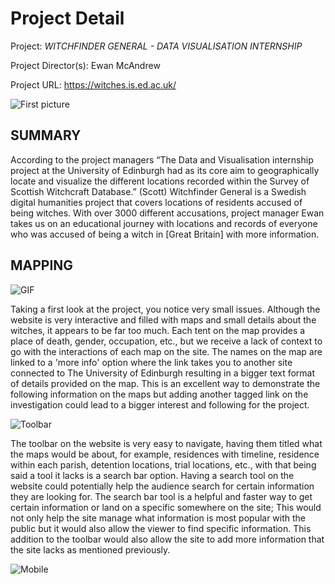 # **Project Detail** 

Project: _WITCHFINDER GENERAL - DATA VISUALISATION INTERNSHIP_

Project Director(s): Ewan McAndrew

Project URL: https://witches.is.ed.ac.uk/

![First picture](https://AdaChicas3.github.io/Ada-Chicas-CNU/images/first.png)


## **SUMMARY**
  
  

  According to the project managers “The Data and Visualisation internship project at the University of Edinburgh had as its core aim to geographically locate and visualize the different locations recorded within the Survey of Scottish Witchcraft Database.” (Scott) Witchfinder General is a Swedish digital humanities project that covers locations of residents accused of being witches. With over 3000 different accusations, project manager Ewan takes us on an educational journey with locations and records of everyone who was accused of being a witch in [Great Britain] with more information.


## **MAPPING** 




![GIF](https://giphy.com/gifs/uL8whUDHRHdMcnj23F/giphy.gif)




  
  
  Taking a first look at the project, you notice very small issues. Although the website is very interactive and filled with maps and small details about the witches, it appears to be far too much. Each tent on the map provides a place of death, gender, occupation, etc., but we receive a lack of context to go with the interactions of each map on the site. The names on the map are linked to a 'more info' option where the link takes you to another site connected to The University of Edinburgh resulting in a bigger text format of details provided on the map. This is an excellent way to demonstrate the following information on the maps but adding another tagged link on the investigation could lead to a bigger interest and following for the project.
  
  


  
 ![Toolbar](https://AdaChicas3.github.io/Ada-Chicas-CNU/images/toolbar.png)






 The toolbar on the website is very easy to navigate, having them titled what the maps would be about, for example, residences with timeline, residence within each parish, detention locations, trial locations, etc., with that being said a tool it lacks is a search bar option. Having a search tool on the website could potentially help the audience search for certain information they are looking for. The search bar tool is a helpful and faster way to get certain information or land on a specific somewhere on the site; This would not only help the site manage what information is most popular with the public but it would also allow the viewer to find specific information. This addition to the toolbar would also allow the site to add more information that the site lacks as mentioned previously.
  
  




  
 ![Mobile](https://AdaChicas3.github.io/Ada-Chicas-CNU/images/mobile.jpeg)


